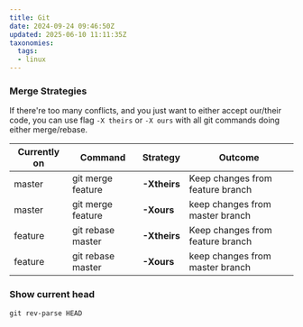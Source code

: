 ```yaml
---
title: Git
date: 2024-09-24 09:46:50Z
updated: 2025-06-10 11:11:35Z
taxonomies:
  tags:
  - linux
---
```


### Merge Strategies

If there're too many conflicts, and you just want to either accept our/their code, you can use flag `-X theirs` or `-X ours` with all git commands doing either merge/rebase.


| Currently on | Command | Strategy | Outcome |
| --- | --- | --- | --- |
| master | git merge feature | **\-Xtheirs** | Keep changes from feature branch |
| master | git merge feature | **\-Xours** | keep changes from master branch |
| feature | git rebase master | **\-Xtheirs** | Keep changes from feature branch |
| feature | git rebase master | **\-Xours** | keep changes from master branch |


### Show current head

```
git rev-parse HEAD
```
